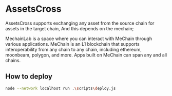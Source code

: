 # AssetsCross

AssetsCross supports exchanging any asset from the source chain for assets in the target chain, And this depends on the mechain;

MechainLab is a space where you can interact with MeChain through various applications. MeChain is an L1 blockchain that supports interoperability from any chain to any chain, including ethereum, moonbeam, polygon, and more. Apps built on MeChain can span any and all chains.


## How to deploy

```sh
node --network localhost run .\scripts\deploy.js 
```
